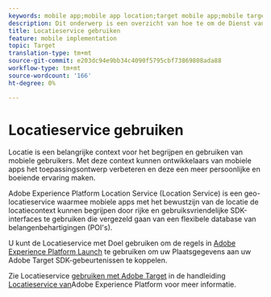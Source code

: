 ```yaml
---
keywords: mobile app;mobile app location;target mobile app;mobile target locations;location service;adobe experience cloud location service;pois;points of interest;sdk;location
description: Dit onderwerp is een overzicht van hoe te om de Dienst van de Plaats van Adobe Experience Platform in Adobe Target te gebruiken.
title: Locatieservice gebruiken
feature: mobile implementation
topic: Target
translation-type: tm+mt
source-git-commit: e203dc94e9bb34c4090f5795cbf73869808ada88
workflow-type: tm+mt
source-wordcount: '166'
ht-degree: 0%

---
```



# Locatieservice gebruiken

Locatie is een belangrijke context voor het begrijpen en gebruiken van mobiele gebruikers. Met deze context kunnen ontwikkelaars van mobiele apps het toepassingsontwerp verbeteren en deze een meer persoonlijke en boeiende ervaring maken.

Adobe Experience Platform Location Service (Location Service) is een geo-locatieservice waarmee mobiele apps met het bewustzijn van de locatie de locatiecontext kunnen begrijpen door rijke en gebruiksvriendelijke SDK-interfaces te gebruiken die vergezeld gaan van een flexibele database van belangenbehartigingen (POI&#39;s).

U kunt de Locatieservice met Doel gebruiken om de regels in [Adobe Experience Platform Launch](https://docs.adobe.com/content/help/en/launch/using/overview.html) te gebruiken om uw Plaatsgegevens aan uw Adobe Target SDK-gebeurtenissen te koppelen.

Zie Locatieservice [gebruiken met Adobe Target](https://docs.adobe.com/content/help/en/places/using/use-places-with-other-solutions/places-target/places-target.html) in de handleiding [Locatieservice van](https://docs.adobe.com/content/help/en/places/using/home.html)Adobe Experience Platform voor meer informatie.
